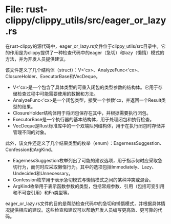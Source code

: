 # File: rust-clippy/clippy_utils/src/eager_or_lazy.rs

在rust-clippy的源代码中，eager_or_lazy.rs文件位于clippy_utils/src目录中。它的作用是为clippy提供了一种检查代码中的eager（急切）和lazy（懒惰）模式的方法，并为开发人员提供建议。

该文件定义了几个结构体（struct）：V<'cx>、AnalyzeFunc<'cx>、ClosureHolder、ExecutorBase和VecDeque<T>。

- V<'cx>是一个包含了具体类型的可重入闭包的类型参数的结构体。它用于存储检查过程中可能需要使用的数据和方法。
- AnalyzeFunc<'cx>是一个闭包类型，接受一个参数'cx，并返回一个Result类型的结果。
- ClosureHolder结构体用于将闭包保存在其中，并根据需要执行闭包。
- ExecutorBase是一个执行器的基本结构体，用于处理闭包和执行检查。
- VecDeque<T>是Rust标准库中的一个双端队列结构体，用于在执行闭包时存储并管理不同的对象。

此外，该文件还定义了几个结果类型的枚举（enum）：EagernessSuggestion、Confession和ArgKind。

- EagernessSuggestion枚举列出了可能的建议选项，用于指示何时应采取急切行为，而何时应采取懒惰行为。其中的选项包括Immediately、Lazy、Undecided和Unnecessary。
- Confession枚举用于表示急切模式与懒惰模式之间的某种冲突或混合。
- ArgKind枚举用于表示函数参数的类型，包括常规参数、引用（包括可变引用和不可变引用）和Fn类型等。

eager_or_lazy.rs文件的目的是帮助检查代码中的急切和懒惰模式，并根据具体情况提供相应的建议。这些检查和建议可以帮助开发人员编写更高效、更可靠的代码。

